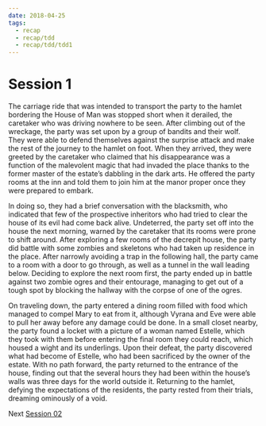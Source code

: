 ```yaml
---
date: 2018-04-25
tags:
  - recap
  - recap/tdd
  - recap/tdd/tdd1
---
```

# Session 1

The carriage ride that was intended to transport the party to the hamlet bordering the House of Man was stopped short when it derailed, the caretaker who was driving nowhere to be seen. After climbing out of the wreckage, the party was set upon by a group of bandits and their wolf. They were able to defend themselves against the surprise attack and make the rest of the journey to the hamlet on foot. When they arrived, they were greeted by the caretaker who claimed that his disappearance was a function of the malevolent magic that had invaded the place thanks to the former master of the estate’s dabbling in the dark arts. He offered the party rooms at the inn and told them to join him at the manor proper once they were prepared to embark.

In doing so, they had a brief conversation with the blacksmith, who indicated that few of the prospective inheritors who had tried to clear the house of its evil had come back alive. Undeterred, the party set off into the house the next morning, warned by the caretaker that its rooms were prone to shift around. After exploring a few rooms of the decrepit house, the party did battle with some zombies and skeletons who had taken up residence in the place. After narrowly avoiding a trap in the following hall, the party came to a room with a door to go through, as well as a tunnel in the wall leading below. Deciding to explore the next room first, the party ended up in battle against two zombie ogres and their entourage, managing to get out of a tough spot by blocking the hallway with the corpse of one of the ogres.

On traveling down, the party entered a dining room filled with food which managed to compel Mary to eat from it, although Vyrana and Eve were able to pull her away before any damage could be done. In a small closet nearby, the party found a locket with a picture of a woman named Estelle, which they took with them before entering the final room they could reach, which housed a wight and its underlings. Upon their defeat, the party discovered what had become of Estelle, who had been sacrificed by the owner of the estate. With no path forward, the party returned to the entrance of the house, finding out that the several hours they had been within the house’s walls was three days for the world outside it. Returning to the hamlet, defying the expectations of the residents, the party rested from their trials, dreaming ominously of a void.

Next
[Session 02](Recaps/Auril%20Adventures/Campaign%201%20-%20The%20Dragonest%20Dungeon/Session%2002.md)